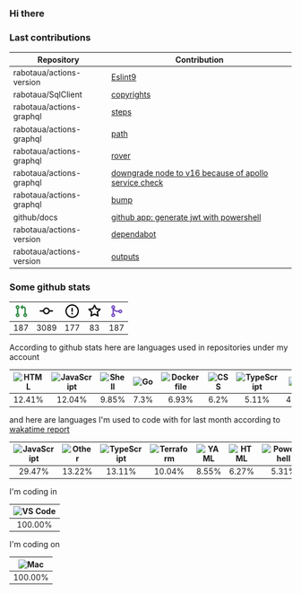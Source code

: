 ### Hi there

### Last contributions

| Repository               | Contribution                                                                                                 |
| ------------------------ | ------------------------------------------------------------------------------------------------------------ |
| rabotaua/actions-version | [Eslint9](https://github.com/rabotaua/actions-version/pull/329)                                              |
| rabotaua/SqlClient       | [copyrights](https://github.com/rabotaua/SqlClient/pull/3)                                                   |
| rabotaua/actions-graphql | [steps](https://github.com/rabotaua/actions-graphql/pull/18)                                                 |
| rabotaua/actions-graphql | [path](https://github.com/rabotaua/actions-graphql/pull/17)                                                  |
| rabotaua/actions-graphql | [rover](https://github.com/rabotaua/actions-graphql/pull/16)                                                 |
| rabotaua/actions-graphql | [downgrade node to v16 because of apollo service check](https://github.com/rabotaua/actions-graphql/pull/15) |
| rabotaua/actions-graphql | [bump](https://github.com/rabotaua/actions-graphql/pull/14)                                                  |
| github/docs              | [github app: generate jwt with powershell](https://github.com/github/docs/pull/30679)                        |
| rabotaua/actions-version | [dependabot](https://github.com/rabotaua/actions-version/pull/270)                                           |
| rabotaua/actions-version | [outputs](https://github.com/rabotaua/actions-version/pull/247)                                              |

### Some github stats

| <img src="assets/icons/pullrequest.svg" width="24" height="24" alt="requests" title="requests" /> | <img src="assets/icons/commit.svg" width="24" height="24" alt="commits" title="commits" /> | <img src="assets/icons/issue.svg" width="24" height="24" alt="issues" title="issues" /> | <img src="assets/icons/star.svg" width="24" height="24" alt="stars" title="stars" /> | <img src="assets/icons/merge.svg" width="24" height="24" alt="contributions" title="contributions" /> |
| :-----------------------------------------------------------------------------------------------: | :----------------------------------------------------------------------------------------: | :-------------------------------------------------------------------------------------: | :----------------------------------------------------------------------------------: | :---------------------------------------------------------------------------------------------------: |
|                                                187                                                |                                            3089                                            |                                           177                                           |                                          83                                          |                                                  187                                                  |

According to github stats here are languages used in repositories under my account

| <img src="https://upload.wikimedia.org/wikipedia/commons/6/61/HTML5_logo_and_wordmark.svg" width="24" height="24" alt="HTML" title="HTML" /> | <img src="https://upload.wikimedia.org/wikipedia/commons/9/99/Unofficial_JavaScript_logo_2.svg" width="24" height="24" alt="JavaScript" title="JavaScript" /> | <img src="https://cdn.jsdelivr.net/gh/devicons/devicon/icons/bash/bash-original.svg" width="24" height="24" alt="Shell" title="Shell" /> | <img src="https://upload.wikimedia.org/wikipedia/commons/0/05/Go_Logo_Blue.svg" width="24" height="24" alt="Go" title="Go" /> | <img src="https://cdn.jsdelivr.net/gh/devicons/devicon/icons/docker/docker-original.svg" width="24" height="24" alt="Dockerfile" title="Dockerfile" /> | <img src="https://cdn1.iconfinder.com/data/icons/logotypes/32/badge-css-3-256.png" width="24" height="24" alt="CSS" title="CSS" /> | <img src="https://upload.wikimedia.org/wikipedia/commons/4/4c/Typescript_logo_2020.svg" width="24" height="24" alt="TypeScript" title="TypeScript" /> | <img src="https://cdn.jsdelivr.net/gh/devicons/devicon/icons/csharp/csharp-original.svg" width="24" height="24" alt="C#" title="C#" /> | <img src="https://upload.wikimedia.org/wikipedia/commons/c/c3/Python-logo-notext.svg" width="24" height="24" alt="Python" title="Python" /> | <img src="https://upload.wikimedia.org/wikipedia/commons/2/27/PHP-logo.svg" width="24" height="24" alt="PHP" title="PHP" /> |
| :------------------------------------------------------------------------------------------------------------------------------------------: | :-----------------------------------------------------------------------------------------------------------------------------------------------------------: | :--------------------------------------------------------------------------------------------------------------------------------------: | :---------------------------------------------------------------------------------------------------------------------------: | :----------------------------------------------------------------------------------------------------------------------------------------------------: | :--------------------------------------------------------------------------------------------------------------------------------: | :---------------------------------------------------------------------------------------------------------------------------------------------------: | :------------------------------------------------------------------------------------------------------------------------------------: | :-----------------------------------------------------------------------------------------------------------------------------------------: | :-------------------------------------------------------------------------------------------------------------------------: |
|                                                                    12.41%                                                                    |                                                                             12.04%                                                                            |                                                                   9.85%                                                                  |                                                              7.3%                                                             |                                                                          6.93%                                                                         |                                                                6.2%                                                                |                                                                         5.11%                                                                         |                                                                  4.74%                                                                 |                                                                    4.38%                                                                    |                                                            3.65%                                                            |

and here are languages I'm used to code with for last month according to [wakatime report](https://wakatime.com/@mac)

| <img src="https://upload.wikimedia.org/wikipedia/commons/9/99/Unofficial_JavaScript_logo_2.svg" width="24" height="24" alt="JavaScript" title="JavaScript" /> | <img src="https://www.svgrepo.com/show/149905/txt-file-symbol.svg" width="24" height="24" alt="Other" title="Other" /> | <img src="https://upload.wikimedia.org/wikipedia/commons/4/4c/Typescript_logo_2020.svg" width="24" height="24" alt="TypeScript" title="TypeScript" /> | <img src="https://cdn.jsdelivr.net/gh/devicons/devicon/icons/terraform/terraform-original.svg" width="24" height="24" alt="Terraform" title="Terraform" /> | <img src="https://upload.wikimedia.org/wikipedia/commons/6/63/YAML_logo_in_SVG_format.svg" width="24" height="24" alt="YAML" title="YAML" /> | <img src="https://upload.wikimedia.org/wikipedia/commons/6/61/HTML5_logo_and_wordmark.svg" width="24" height="24" alt="HTML" title="HTML" /> | <img src="https://cdn.jsdelivr.net/gh/devicons/devicon/icons/bash/bash-original.svg" width="24" height="24" alt="PowerShell" title="PowerShell" /> | <img src="https://upload.wikimedia.org/wikipedia/commons/4/48/Markdown-mark.svg" width="24" height="24" alt="Markdown" title="Markdown" /> | <img src="https://upload.wikimedia.org/wikipedia/commons/c/c9/JSON_vector_logo.svg" width="24" height="24" alt="JSON" title="JSON" /> | <img src="https://upload.wikimedia.org/wikipedia/commons/4/4b/Bash_Logo_Colored.svg" width="24" height="24" alt="Bash" title="Bash" /> |
| :-----------------------------------------------------------------------------------------------------------------------------------------------------------: | :--------------------------------------------------------------------------------------------------------------------: | :---------------------------------------------------------------------------------------------------------------------------------------------------: | :--------------------------------------------------------------------------------------------------------------------------------------------------------: | :------------------------------------------------------------------------------------------------------------------------------------------: | :------------------------------------------------------------------------------------------------------------------------------------------: | :------------------------------------------------------------------------------------------------------------------------------------------------: | :----------------------------------------------------------------------------------------------------------------------------------------: | :-----------------------------------------------------------------------------------------------------------------------------------: | :------------------------------------------------------------------------------------------------------------------------------------: |
|                                                                             29.47%                                                                            |                                                         13.22%                                                         |                                                                         13.11%                                                                        |                                                                           10.04%                                                                           |                                                                     8.55%                                                                    |                                                                     6.27%                                                                    |                                                                        5.31%                                                                       |                                                                    4.63%                                                                   |                                                                 3.26%                                                                 |                                                                  2.19%                                                                 |

I'm coding in

| <img src="https://upload.wikimedia.org/wikipedia/commons/9/9a/Visual_Studio_Code_1.35_icon.svg" width="24" height="24" alt="VS Code" title="VS Code" /> |
| :-----------------------------------------------------------------------------------------------------------------------------------------------------: |
|                                                                         100.00%                                                                         |

I'm coding on

| <img src="https://upload.wikimedia.org/wikipedia/commons/f/fa/Apple_logo_black.svg" width="24" height="24" alt="Mac" title="Mac" /> |
| :---------------------------------------------------------------------------------------------------------------------------------: |
|                                                               100.00%                                                               |
